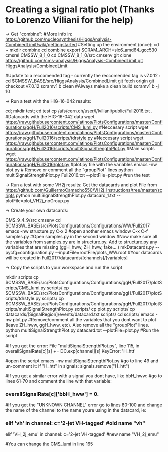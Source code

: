  # Creating a signal ratio plot (Thanks to Lorenzo Viliani for the help)
 
-> Get "combine": 
#More info in: https://github.com/nucleosynthesis/HiggsAnalysis-CombinedLimit/wiki/gettingstarted
#Setting up the environment (once):
cd ~
mkdir combine
cd combine
export SCRAM_ARCH=slc6_amd64_gcc530
cmsrel CMSSW_8_1_0
cd CMSSW_8_1_0/src
cmsenv
git clone https://github.com/cms-analysis/HiggsAnalysis-CombinedLimit.git HiggsAnalysis/CombinedLimit

#Update to a reccomended tag - currently the reccomended tag is v7.0.12 :
cd $CMSSW_BASE/src/HiggsAnalysis/CombinedLimit
git fetch origin
git checkout v7.0.12 
scramv1 b clean #Always make a clean build
scramv1 b -j 10

-> Run a test with the HIG-16-042 results:

cd; mkdir test; cd test
cp /afs/cern.ch/user/l/lviliani/public/Full2016.txt . #Datacards with the HIG-16-042 data
wget https://raw.githubusercontent.com/latinos/PlotsConfigurations/master/Configurations/ggH/Full2016/scripts/CMS_lumi.py #Neccesary script 
wget https://raw.githubusercontent.com/latinos/PlotsConfigurations/master/Configurations/ggH/Full2016/scripts/tdrstyle.py #Neccesary script
wget https://raw.githubusercontent.com/latinos/PlotsConfigurations/master/Configurations/ggH/Full2016/scripts/multiSignalStrengthPlot.py #Main scripts
wget https://raw.githubusercontent.com/latinos/PlotsConfigurations/master/Configurations/ggH/Full2016/plot.py #plot.py file with the variables
emacs -nw plot.py  # Remove or comment all the "groupPlot" lines
python multiSignalStrengthPlot.py Full2016.txt --plotFile=plot.py #run the test

-> Run a test with some VH2j results:
Get the datacards and plot File from https://github.com/GuillermoCamacho550/VH2j_Instructions/tree/master/scripts 
python multiSignalStrengthPlot.py datacard_1.txt --plotFile=plot_VH2j_noGroup.py

-> Create your own datacards:

CMS_9_4_9/src
cmsenv
cd $CMSSW_BASE/src/PlotsConfigurations/Configurations/WW/Full2017
emacs -nw structure.py
C-x 2 #open another emacs window
C-x C-f samples.py #Open samples.py in the second window
#Now make sure all the variables from samples.py are in structure.py. Add to structure.py any variables that are missing (ggH_hww, ZH_hww, fake....)
mkDatacards.py --pycfg=configuration.py --inputFile=rootFile/plots_WW.root 
#Your datacards will be created in Full2017/datacards/[channels]/[variables]

-> Copy the scripts to your workspace and run the script

mkdir scripts
cp $CMSSW_BASE/src/PlotsConfigurations/Configurations/ggH/Full2017/plotScripts/CMS_lumi.py   scripts/
cp $CMSSW_BASE/src/PlotsConfigurations/Configurations/ggH/Full2017/plotScripts/tdrstyle.py   scripts/
cp $CMSSW_BASE/src/PlotsConfigurations/Configurations/ggH/Full2017/plotScripts/multiSignalStrengthPlot.py    scripts/
cp plot.py scripts/
cp datacards/[SignalRegion]/events/datacard.txt scripts/
cd scripts/
emacs -nw plot.py #Remove/comment all the variables that you dont want to plot (leave ZH_hww, ggH_hww, etc). Also remove all the "groupPlot" lines.
python multiSignalStrengthPlot.py datacard.txt --plotFile=plot.py #Run the script

#If you get the error:
File "multiSignalStrengthPlot.py", line 115, in <module>
    overallSignalRate[c][s] +=  DC.exp[channel][s]
KeyError: 'H_htt'

#open the script
emacs -nw multiSignalStrengthPlot.py
#go to line 49 and un-comment it:
if "H_htt"  in signals: signals.remove("H_htt") 

#If you get a similar error with a signal you dont have, like bbH_hww:
#go to lines 61-70 and comment the line with that variable:
 ###  overallSignalRate[c]['bbH_hww'] = 0.

#If you get the "UNKNOWN CHANNEL" error go to lines 80-100 and change the name of the channel to the name youre using in the datacard, ie:
 ### elif 'vh' in channel: c='2-jet VH-tagged'  #old name "vh"
  elif 'VH_2j_emu' in channel: c='2-jet VH-tagged' #new name "VH_2j_emu"

#You can change the CMS_lumi in line 165
